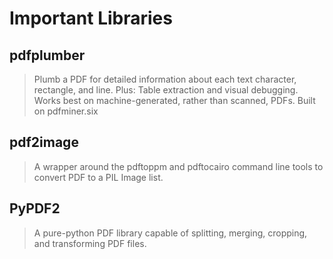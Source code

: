 # Important Libraries
## pdfplumber
> Plumb a PDF for detailed information about each text character, rectangle, and line. Plus: Table extraction and visual debugging.
Works best on machine-generated, rather than scanned, PDFs. Built on pdfminer.six

## pdf2image
> A wrapper around the pdftoppm and pdftocairo command line tools to convert PDF to a PIL Image list.

## PyPDF2
> A pure-python PDF library capable of splitting, merging, cropping, and transforming PDF files.
